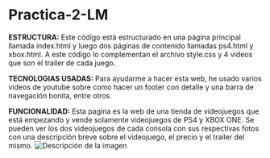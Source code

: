 # Practica-2-LM

**ESTRUCTURA:** Este código está estructurado en una página principal llamada index.html y luego dos páginas de contenido llamadas ps4.html y xbox.html.
A este código lo complementan el archivo style.css y 4 videos que son el trailer de cada juego.

**TECNOLOGIAS USADAS:** Para ayudarme a hacer esta web, he usado varios videos de youtube sobre como hacer un footer con detalle y una barra de navegación bonita, entre otros.

**FUNCIONALIDAD:** Esta pagina es la web de una tienda de videojuegos que está empezando y vende solamente videojuegos de PS4 y XBOX ONE. Se pueden ver los dos videojuegos de cada consola con sus respectivas fotos con una descripción breve sobre el videojuego, el precio y el trailer del mismo.
<image src="![image](https://github.com/Aleaal/Practica-2-LM/assets/147175061/979a3e0d-ecd0-46f1-9b35-b66179baacb0)
" alt="Descripción de la imagen">

